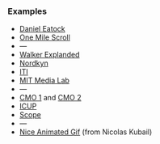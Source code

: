 ### Examples
- [Daniel Eatock](http://eatock.com)
- [One Mile Scroll](http://www.onemilescroll.com/)
- &mdash;
- [Walker Explanded](http://www.youtube.com/watch?v=PzmaYWtYTYM)
- [Nordkyn](http://neue.no/index.asp?id=27415)
- [ITI](http://www.behance.net/gallery/ITI/403960)
- [MIT Media Lab](https://vimeo.com/20250134)
- &mdash;
- [CMO 1](https://vimeo.com/63039558) and [CMO 2](https://vimeo.com/63039557)
- [ICUP](https://vimeo.com/63039556)
- [Scope](https://vimeo.com/63039559)
- &mdash;
- [Nice Animated Gif](http://samchirnside.tumblr.com/post/64987840204) (from Nicolas Kubail)

